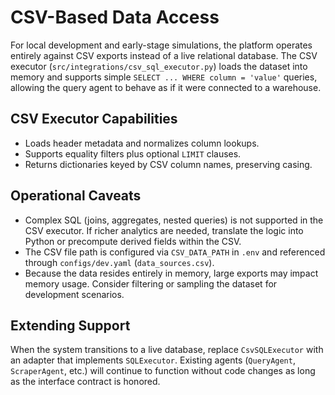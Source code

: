 # CSV-Based Data Access

For local development and early-stage simulations, the platform operates entirely
against CSV exports instead of a live relational database. The CSV executor
(`src/integrations/csv_sql_executor.py`) loads the dataset into memory and
supports simple `SELECT ... WHERE column = 'value'` queries, allowing the query
agent to behave as if it were connected to a warehouse.

## CSV Executor Capabilities
- Loads header metadata and normalizes column lookups.
- Supports equality filters plus optional `LIMIT` clauses.
- Returns dictionaries keyed by CSV column names, preserving casing.

## Operational Caveats
- Complex SQL (joins, aggregates, nested queries) is not supported in the CSV
  executor. If richer analytics are needed, translate the logic into Python or
  precompute derived fields within the CSV.
- The CSV file path is configured via `CSV_DATA_PATH` in `.env` and referenced
  through `configs/dev.yaml` (`data_sources.csv`).
- Because the data resides entirely in memory, large exports may impact memory
  usage. Consider filtering or sampling the dataset for development scenarios.

## Extending Support
When the system transitions to a live database, replace
`CsvSQLExecutor` with an adapter that implements `SQLExecutor`. Existing agents
(`QueryAgent`, `ScraperAgent`, etc.) will continue to function without code
changes as long as the interface contract is honored.
